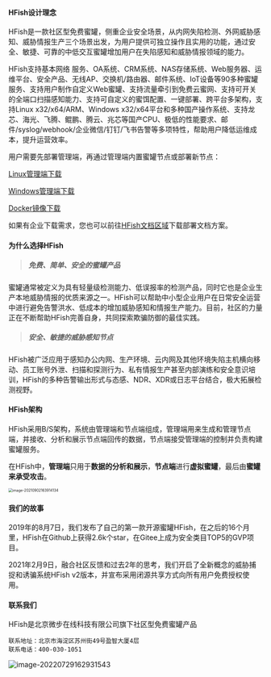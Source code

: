 #### HFish设计理念

HFish是一款社区型免费蜜罐，侧重企业安全场景，从内网失陷检测、外网威胁感知、威胁情报生产三个场景出发，为用户提供可独立操作且实用的功能，通过安全、敏捷、可靠的中低交互蜜罐增加用户在失陷感知和威胁情报领域的能力。



HFish支持基本网络 服务、OA系统、CRM系统、NAS存储系统、Web服务器、运维平台、安全产品、无线AP、交换机/路由器、邮件系统、IoT设备等90多种蜜罐服务、支持用户制作自定义Web蜜罐、支持流量牵引到免费云蜜网、支持可开关的全端口扫描感知能力、支持可自定义的蜜饵配置、一键部署、跨平台多架构，支持Linux x32/x64/ARM、Windows x32/x64平台和多种国产操作系统、支持龙芯、海光、飞腾、鲲鹏、腾云、兆芯等国产CPU、极低的性能要求、邮件/syslog/webhook/企业微信/钉钉/飞书告警等多项特性，帮助用户降低运维成本，提升运营效率。

用户需要先部署管理端，再通过管理端内置蜜罐节点或部署新节点：

[Linux管理端下载](https://hfish.net/#/2-2-linux)

[Windows管理端下载](https://hfish.net/#/2-3-windows)

[Docker镜像下载](https://hfish.net/#/2-1-docker)

如果有企业下载需求，您也可以前往[HFish文档区域](https://hfish.net/#/docs)下载部署文档方案。



#### 为什么选择HFish

> ##### 免费、简单、安全的蜜罐产品 ##### 

蜜罐通常被定义为具有轻量级检测能力、低误报率的检测产品，同时它也是企业生产本地威胁情报的优质来源之一。HFish可以帮助中小型企业用户在日常安全运营中进行避免告警洪水、低成本的增加威胁感知和情报生产能力。目前，社区的力量正在不断帮助HFish完善自身，共同探索欺骗防御的最佳实践。

> ##### 安全、敏捷的威胁感知节点 ##### 

HFish被广泛应用于感知办公内网、生产环境、云内网及其他环境失陷主机横向移动、员工账号外泄、扫描和探测行为、私有情报生产甚至内部演练和安全意识培训，HFish的多种告警输出形式与态感、NDR、XDR或日志平台结合，极大拓展检测视野。

#### HFish架构

HFish采用B/S架构，系统由管理端和节点端组成，管理端用来生成和管理节点端，并接收、分析和展示节点端回传的数据，节点端接受管理端的控制并负责构建蜜罐服务。

在HFish中，**管理端**只用于**数据的分析和展示**，**节点端**进行**虚拟蜜罐**，最后由**蜜罐来承受攻击**。

<img src="https://hfish.net/images/image-20210902163914134.png" alt="image-20210902163914134" style="zoom:50%;" />

#### 我们的故事

2019年的8月7日，我们发布了自己的第一款开源蜜罐HFish，在之后的16个月里，HFish在Github上获得2.6k个star，在Gitee上成为安全类目TOP5的GVP项目。 

2021年2月9日，融合社区反馈和过去2年的思考，我们开启了全新概念的威胁捕捉和诱骗系统HFish v2版本，并宣布采用闭源共享方式向所有用户免费授权使用。

#### 联系我们

HFish是北京微步在线科技有限公司旗下社区型免费蜜罐产品
```
联系地址：北京市海淀区苏州街49号盈智大厦4层
联系电话：400-030-1051
```

![image-20220729162931543](http://img.threatbook.cn/hfish/image-20220729162931543.png)
